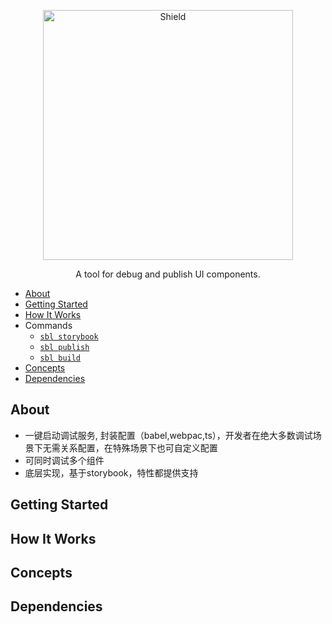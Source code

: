 
<p align="center">
  <img alt="Shield" src="http://lc-cj3ctxdw.cn-n1.lcfile.com/baf8019f3a541823d42a.png" height="400px" with="700px" />
</p>

<p align="center">
  A tool for debug and publish UI components.
</p>

* [About](#about)
* [Getting Started](#getting-started)
* [How It Works](#how-it-works)
* Commands
  - [`sbl storybook`](./src/commands/storybook#readme)
  - [`sbl publish`](./src/commands/publish#readme)
  - [`sbl build`](./src/commands/build#readme)
* [Concepts](#concepts)
* [Dependencies](#dependencies)


## About

* 一键启动调试服务, 封装配置（babel,webpac,ts），开发者在绝大多数调试场景下无需关系配置，在特殊场景下也可自定义配置
* 可同时调试多个组件
* 底层实现，基于storybook，特性都提供支持

## Getting Started

## How It Works

## Concepts

## Dependencies
